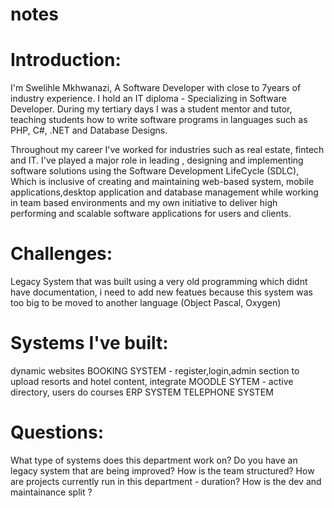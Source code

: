 # notes


# Introduction:

I'm Swelihle Mkhwanazi, A Software Developer with close to 7years of industry experience.
I hold an IT diploma - Specializing in Software Developer. During my tertiary days I was a student mentor and tutor, 
teaching students how to write software programs in languages such as 
PHP, C#, .NET and Database Designs.


Throughout my career I've worked for industries such as real estate, fintech and IT. I've played a major role in leading , designing and implementing software solutions using the
Software Development LifeCycle (SDLC), Which is inclusive of creating and maintaining web-based system, mobile applications,desktop application and database management while 
working in team based environments
and my own initiative to deliver high performing and scalable software applications for users and clients.



# Challenges:

Legacy System that was built using a very old programming which didnt have documentation,
i need to add new featues because this system was too big to be moved to another language  (Object Pascal, Oxygen)


# Systems I've built:

dynamic websites
BOOKING SYSTEM - register,login,admin section to upload resorts and hotel content, integrate
MOODLE SYTEM - active directory, users do courses
ERP SYSTEM
TELEPHONE SYSTEM


# Questions:

What type of systems does this department work on?
Do you have an legacy system that are being improved?
How is the team structured?
How are projects currently run in this department - duration?
How is the dev and maintainance split ?
